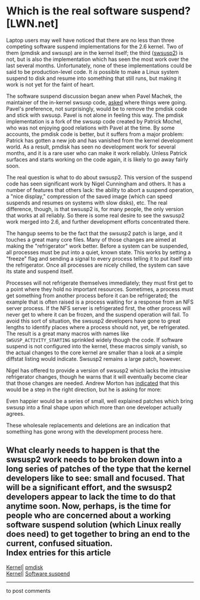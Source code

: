 # Which is the real software suspend? [LWN.net]

Laptop users may well have noticed that there are no less than three competing software suspend implementations for the 2.6 kernel. Two of them (pmdisk and swsusp) are in the kernel itself; the third ([swsusp2](http://swsusp.sourceforge.net/)) is not, but is also the implementation which has seen the most work over the last several months. Unfortunately, none of these implementations could be said to be production-level code. It _is_ possible to make a Linux system suspend to disk and resume into something that still runs, but making it work is not yet for the faint of heart. 

The software suspend discussion began anew when Pavel Machek, the maintainer of the in-kernel swsusp code, [asked](/Articles/75952/) where things were going. Pavel's preference, not surprisingly, would be to remove the pmdisk code and stick with swsusp. Pavel is not alone in feeling this way. The pmdisk implementation is a fork of the swsusp code created by Patrick Mochel, who was not enjoying good relations with Pavel at the time. By some accounts, the pmdisk code is better, but it suffers from a major problem: Patrick has gotten a new job and has vanished from the kernel development world. As a result, pmdisk has seen no development work for several months, and it is a rare user who can make it work reliably. Unless Patrick surfaces and starts working on the code again, it is likely to go away fairly soon. 

The real question is what to do about swsusp2. This version of the suspend code has seen significant work by Nigel Cunningham and others. It has a number of features that others lack: the ability to abort a suspend operation, a "nice display," compression of the saved image (which can speed suspends and resumes on systems with slow disks), etc. The real difference, though, is that swsusp2 is, for many people, the only version that works at all reliably. So there is some real desire to see the swsusp2 work merged into 2.6, and further development efforts concentrated there. 

The hangup seems to be the fact that the swsusp2 patch is large, and it touches a great many core files. Many of those changes are aimed at making the "refrigerator" work better. Before a system can be suspended, all processes must be put into a quiet, known state. This works by setting a "freeze" flag and sending a signal to every process telling it to put itself into the refrigerator. Once all processes are nicely chilled, the system can save its state and suspend itself. 

Processes will not refrigerate themselves immediately; they must first get to a point where they hold no important resources. Sometimes, a process must get something from another process before it can be refrigerated; the example that is often raised is a process waiting for a response from an NFS server process. If the NFS server is refrigerated first, the other process will never get to where it can be frozen, and the suspend operation will fail. To avoid this sort of situation, the swsusp2 developers have gone to great lengths to identify places where a process should not, yet, be refrigerated. The result is a great many macros with names like `SWSUSP_ACTIVITY_STARTING` sprinkled widely though the code. If software suspend is not configured into the kernel, these macros simply vanish, so the actual changes to the core kernel are smaller than a look at a simple diffstat listing would indicate. Swsusp2 remains a large patch, however. 

Nigel has offered to provide a version of swsusp2 which lacks the intrusive refrigerator changes, though he warns that it will eventually become clear that those changes are needed. Andrew Morton has [indicated](/Articles/75971/) that this would be a step in the right direction, but he is asking for more: 

Even happier would be a series of small, well explained patches which bring swsusp into a final shape upon which more than one developer actually agrees. 

These wholesale replacements and deletions are an indication that something has gone wrong with the development process here. 

What clearly needs to happen is that the swsusp2 work needs to be broken down into a long series of patches of the type that the kernel developers like to see: small and focused. That will be a significant effort, and the swsusp2 developers appear to lack the time to do that anytime soon. Now, perhaps, is the time for people who are concerned about a working software suspend solution (which Linux really does need) to get together to bring an end to the current, confused situation.  
Index entries for this article  
---  
[Kernel](/Kernel/Index)| [pmdisk](/Kernel/Index#pmdisk)  
[Kernel](/Kernel/Index)| [Software suspend](/Kernel/Index#Software_suspend)  
  


* * *

to post comments 
